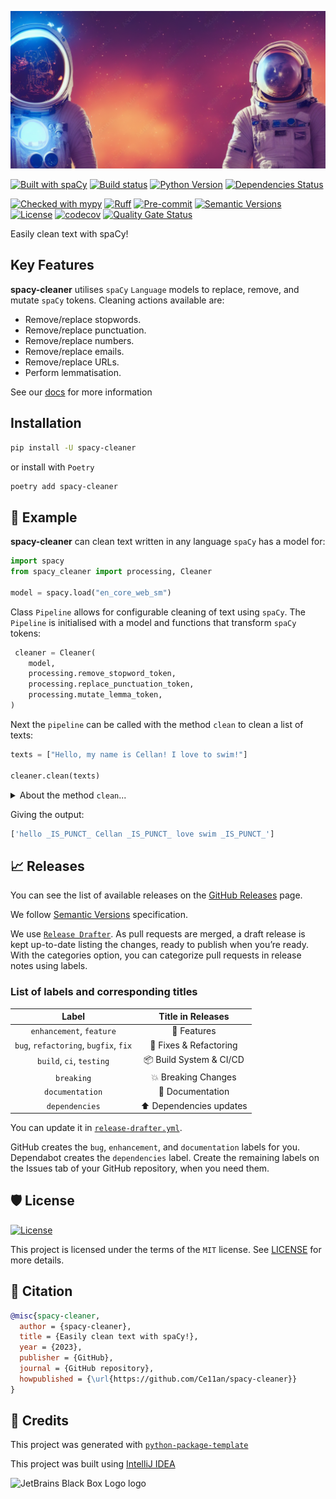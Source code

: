 ![spacy-cleaner](https://raw.githubusercontent.com/Ce11an/spacy-cleaner/main/docs/assets/images/spacemen.png)

[![Built with spaCy](https://img.shields.io/badge/built%20with-spaCy-09a3d5.svg)](https://spacy.io)
[![Build status](https://github.com/Ce11an/spacy-cleaner/workflows/build/badge.svg?branch=main&event=push)](https://github.com/Ce11an/spacy-cleaner/actions?query=workflow%3Abuild)
[![Python Version](https://img.shields.io/pypi/pyversions/spacy-cleaner.svg)](https://pypi.org/project/spacy-cleaner/)
[![Dependencies Status](https://img.shields.io/badge/dependencies-up%20to%20date-brightgreen.svg)](https://github.com/Ce11an/spacy-cleaner/pulls?utf8=%E2%9C%93&q=is%3Apr%20author%3Aapp%2Fdependabot)

[![Checked with mypy](http://www.mypy-lang.org/static/mypy_badge.svg)](http://mypy-lang.org/)
[![Ruff](https://img.shields.io/endpoint?url=https://raw.githubusercontent.com/charliermarsh/ruff/main/assets/badge/v1.json)](https://github.com/charliermarsh/ruff)
[![Pre-commit](https://img.shields.io/badge/pre--commit-enabled-brightgreen?logo=pre-commit&logoColor=white)](https://github.com/Ce11an/tfl/blob/main/.pre-commit-config.yaml)
[![Semantic Versions](https://img.shields.io/badge/%20%20%F0%9F%93%A6%F0%9F%9A%80-semantic--versions-e10079.svg)](https://github.com/Ce11an/spacy-cleaner/releases)
[![License](https://img.shields.io/github/license/Ce11an/spacy-cleaner)](https://github.com/Ce11an/spacy-cleaner/blob/main/LICENSE)
[![codecov](https://codecov.io/gh/Ce11an/spacy-cleaner/branch/main/graph/badge.svg?token=H28KHYYFHX)](https://codecov.io/gh/Ce11an/spacy-cleaner)
[![Quality Gate Status](https://sonarcloud.io/api/project_badges/measure?project=Ce11an_spacy-cleaner&metric=alert_status)](https://sonarcloud.io/summary/new_code?id=Ce11an_spacy-cleaner)

Easily clean text with spaCy!

## Key Features

**spacy-cleaner** utilises `spaCy` `Language` models to replace, remove, and 
  mutate `spaCy` tokens. Cleaning actions available are:

* Remove/replace stopwords.
* Remove/replace punctuation.
* Remove/replace numbers.
* Remove/replace emails.
* Remove/replace URLs.
* Perform lemmatisation.

See our [docs](https://ce11an.github.io/spacy-cleaner/) for more information

## Installation

```bash
pip install -U spacy-cleaner
```

or install with `Poetry`

```bash
poetry add spacy-cleaner
```

## 📖 Example

**spacy-cleaner** can clean text written in any language `spaCy` has a model 
  for:
```python
import spacy
from spacy_cleaner import processing, Cleaner

model = spacy.load("en_core_web_sm")
```

Class `Pipeline` allows for configurable cleaning of text using `spaCy`. The 
  `Pipeline` is initialised with a model and functions that transform `spaCy` 
  tokens:

```python
 cleaner = Cleaner( 
    model,
    processing.remove_stopword_token,
    processing.replace_punctuation_token,
    processing.mutate_lemma_token,
)
```

Next the `pipeline` can be called with the method `clean` to clean a list of 
  texts:
```python
texts = ["Hello, my name is Cellan! I love to swim!"]

cleaner.clean(texts)
```

<details markdown="1">
<summary>About the method <code>clean</code>...</summary>

The method `clean` is a wrapper around the `spaCy` `Language` class method 
  `pipe`. Check the docs for more information:

https://spacy.io/api/language#pipe

</details>

Giving the output:
```python
['hello _IS_PUNCT_ Cellan _IS_PUNCT_ love swim _IS_PUNCT_']
```

## 📈 Releases

You can see the list of available releases on the [GitHub Releases](https://github.com/Ce11an/spacy-cleaner/releases) page.

We follow [Semantic Versions](https://semver.org/) specification.

We use [`Release Drafter`](https://github.com/marketplace/actions/release-drafter). As pull requests are merged, a draft release is kept up-to-date listing the changes, ready to publish when you’re ready. With the categories option, you can categorize pull requests in release notes using labels.

### List of labels and corresponding titles

|               **Label**               |  **Title in Releases**  |
|:-------------------------------------:|:-----------------------:|
|       `enhancement`, `feature`        |       🚀 Features       |
| `bug`, `refactoring`, `bugfix`, `fix` | 🔧 Fixes & Refactoring  |
|       `build`, `ci`, `testing`        | 📦 Build System & CI/CD |
|              `breaking`               |   💥 Breaking Changes   |
|            `documentation`            |    📝 Documentation     |
|            `dependencies`             | ⬆️ Dependencies updates |

You can update it in [`release-drafter.yml`](https://github.com/Ce11an/spacy-cleaner/blob/main/.github/release-drafter.yml).

GitHub creates the `bug`, `enhancement`, and `documentation` labels for you. Dependabot creates the `dependencies` label. Create the remaining labels on the Issues tab of your GitHub repository, when you need them.

## 🛡 License

[![License](https://img.shields.io/github/license/Ce11an/spacy-cleaner)](https://github.com/Ce11an/spacy-cleaner/blob/main/LICENSE)

This project is licensed under the terms of the `MIT` license. See [LICENSE](https://github.com/Ce11an/spacy-cleaner/blob/main/LICENSE) for more details.

## 📃 Citation

```bibtex
@misc{spacy-cleaner,
  author = {spacy-cleaner},
  title = {Easily clean text with spaCy!},
  year = {2023},
  publisher = {GitHub},
  journal = {GitHub repository},
  howpublished = {\url{https://github.com/Ce11an/spacy-cleaner}}
}
```

## 🚀 Credits

This project was generated with [`python-package-template`](https://github.com/TezRomacH/python-package-template)

This project was built using [IntelliJ IDEA](https://www.jetbrains.com/community/opensource/?utm_campaign=opensource&utm_content=approved&utm_medium=email&utm_source=newsletter&utm_term=jblogo#support) 

![JetBrains Black Box Logo logo](https://resources.jetbrains.com/storage/products/company/brand/logos/jb_square.svg)
